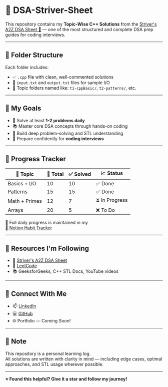 # 📘 DSA-Striver-Sheet

This repository contains my **Topic-Wise C++ Solutions** from the [Striver's A2Z DSA Sheet 🚀](https://takeuforward.org/strivers-a2z-dsa-course/strivers-a2z-dsa-course-sheet-2) — one of the most structured and complete DSA prep guides for coding interviews.

---

## 📂 Folder Structure

Each folder includes:

- ✅ `.cpp` file with clean, well-commented solutions  
- 🧪 `input.txt` and `output.txt` files for sample I/O  
- 📁 Topic folders named like: `t1-cppBasic/`, `t2-patterns/`, etc.

---

## 🚀 My Goals

- 📅 Solve at least **1-2 problems daily**
- 📚 Master core DSA concepts through hands-on coding
- 🧠 Build deep problem-solving and STL understanding
- 💼 Prepare confidently for **coding interviews**

---

## 🧮 Progress Tracker

| 📌 Topic            | 🧠 Total | ✅ Solved | 📈 Status       |
|--------------------|----------|-----------|------------------|
| Basics + I/O       | 10       | 10        | ✅ Done          |
| Patterns           | 15       | 15        | ✅ Done          |
| Math + Primes      | 12       | 7         | ⏳ In Progress   |
| Arrays             | 20       | 5         | ❌ To Do         |

📅 Full daily progress is maintained in my  
[📒 Notion Habit Tracker](https://www.notion.so/Habit-Tracker-22f822e671bb80c1a0d1c83e821d1761?source=copy_link)

---

## 🧠 Resources I'm Following

- 📘 [Striver's A2Z DSA Sheet](https://takeuforward.org/strivers-a2z-dsa-course/strivers-a2z-dsa-course-sheet-2)
- 🧩 [LeetCode](https://leetcode.com/u/Shivam4545)
- 📚 GeeksforGeeks, C++ STL Docs, YouTube videos

---

## 🙌 Connect With Me

- 📫 [LinkedIn](https://www.linkedin.com/in/shivamy45)
- 💻 [GitHub](https://github.com/Shivamy45)
- 🌐 Portfolio — Coming Soon!

---

## 📌 Note

This repository is a personal learning log.  
All solutions are written with clarity in mind — including edge cases, optimal approaches, and STL usage wherever possible.

---

**⭐ Found this helpful? Give it a star and follow my journey!**